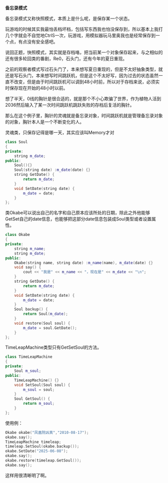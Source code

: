 **备忘录模式**

备忘录模式又称快照模式，本质上是什么呢，是保存某一个状态。

玩游戏的时候其实我最怕丢档坏档，包括写东西我也怕没保存到，所以基本上我打几个字就会不自觉地CtrlS一次，玩游戏，用模拟器玩马里奥我也是经常保存到一个点，有点没有安全感吧。

说回正题，快照模式，其实就是存档咯，把当前某一个对象保存起来，与之相似的还有很多轮回类的番剧，Re0，石头门，还有今年的夏日重现。

之前的观察者模式写过石头门了，本来想写夏日重现的，但是不太好抽象类型，就还是写石头门，本来想写时间跳跃机，但是这个不太好写，因为过去的状态虽然一直不改变，但是由于时间跳跃机可以调到48小时前，所以对于存档来说，必须实时保存现在开始的48小时以前。

想了半天，0线的胸针是很合适的，就是那个不小心欺骗了世界，作为植物人活到2036然后输入了某一次时间跳跃机跳跃失败的存档后复活的胸针。

那么在这个例子里，胸针的灵魂就是备忘录对象，时间跳跃机就是管理备忘录对象的对象，胸针本人是一个不断变化的人。

灵魂类，只保存记得是哪一天，其实应该叫Memory才对

```c++
class Soul
{
private:
	string m_date;
public:
	Soul(){}
	Soul(string date) :m_date(date) {}
	string GetDate() {
		return m_date;
	}
	void SetDate(string date) {
		m_date = date;
	}
};
```

类Okabe可以说出自己的名字和自己原本应该所处的日期，除此之外他能够GetSet自己的date信息，也能够把这部分date信息包装成Soul类型或者设置属性。

```c++
class Okabe
{
private:
	string m_name;
	string m_date;
public:
	Okabe(string name, string date) :m_name(name), m_date(date) {}
	void say() {
		cout << "我是" << m_name << "，现在是" << m_date << "\n";
	}
	string GetDate() {
		return m_date;
	}
	void SetDate(string date) {
		m_date = date;
	}
	Soul backup() {
		return Soul(m_date);
	}
	void restore(Soul soul) {
		m_date = soul.GetDate();
	}
};
```

TimeLeapMachine类型只有GetSetSoul的方法。

```c++
class TimeLeapMachine
{
private:
	Soul m_soul;
public:
	TimeLeapMachine() {}
	void SetSoul(Soul soul) {
		m_soul = soul;
	}
	Soul GetSoul() {
		return m_soul;
	}
};
```

使用例：

```c++
Okabe okabe("凤凰院凶真","2010-08-17");
okabe.say();
TimeLeapMachine timeleap;
timeleap.SetSoul(okabe.backup());
okabe.SetDate("2025-06-08");
okabe.say();
okabe.restore(timeleap.GetSoul());
okabe.say();
```

这样用很清晰明了啊。
